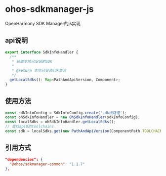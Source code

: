 # ohos-sdkmanager-js

OpenHarmony SDK Manager的js实现
## api说明
```ts
export interface SdkInfoHandler {
  /**
   * 获取本地已安装的SDK
   *
   * @return 本地已安装sdk集合
   */
  getLocalSdks(): Map<PathAndApiVersion, Component>;
}
```
## 使用方法

```ts
const sdkInfoConfig = SdkInfoConfig.create('sdk根路径');
const ohSdkInfoHandler = new OhSdkInfoHandler(sdkInfoConfig);
const localSdks = ohSdkInfoHandler.getLocalSdks();
// 查找api8的toolchains
const sdk = localSdks.get(new PathAndApiVersion(ComponentPath.TOOLCHAINS, 8));
```

## 引用方式
```json
"dependencies": {
  "@ohos/sdkmanager-common": "1.1.7"
},
```